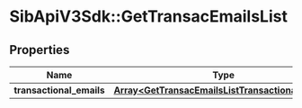 # SibApiV3Sdk::GetTransacEmailsList

## Properties
Name | Type | Description | Notes
------------ | ------------- | ------------- | -------------
**transactional_emails** | [**Array&lt;GetTransacEmailsListTransactionalEmails&gt;**](GetTransacEmailsListTransactionalEmails.md) |  | [optional] 


